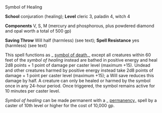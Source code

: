 Symbol of Healing

**School** conjuration (healing); **Level** cleric 3, paladin 4, witch 4

**Components** V, S, M (mercury and phosphorous, plus powdered diamond and opal worth a total of 500 gp)

**Saving Throw** Will half (harmless) (see text); **Spell Resistance** yes (harmless) (see text)

This spell functions as _ [symbol of death](spells/symbolOfDeath#_symbol-of-death)_, except all creatures within 60 feet of the _symbol of healing_ instead are bathed in positive energy and heal 2d8 points + 1 point of damage per caster level (maximum +15). Undead and other creatures harmed by positive energy instead take 2d8 points of damage + 1 point per caster level (maximum +15); a Will save reduces this damage by half. A creature can only be healed or harmed by the symbol once in any 24-hour period. Once triggered, the symbol remains active for 10 minutes per caster level.

_Symbol of healing_ can be made permanent with a _ [permanency](spells/permanency#_permanency)_ spell by a caster of 10th level or higher for the cost of 10,000 gp.

